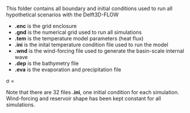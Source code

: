 This folder contains all boundary and initial conditions used to run all hypothetical scenarios with the Delft3D-FLOW

* **.enc** is the grid enclosure 
* **.gnd** is the numerical grid used to run all simulations
* **.tem** is the temperature model parameters (heat flux)
* **.ini** is the inital temperature condition file used to run the model
* **.wnd** is the wind-forcing file used to generate the basin-scale internal wave 
* **.dep** is the bathymetry file
* **.eva** is the evaporation and precipitation file


σ = 


Note that there are 32 files **.ini**, one initial condition for each simulation. Wind-forcing and reservoir shape has been kept constant for all simulations.
